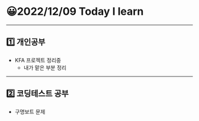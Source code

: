 # 😀2022/12/09 Today I learn
-------------------------
## 1️⃣ 개인공부
  * KFA 프로젝트 정리중
    * 내가 맡은 부분 정리
-------------------------
## 2️⃣ 코딩테스트 공부
  * 구명보트 문제 
